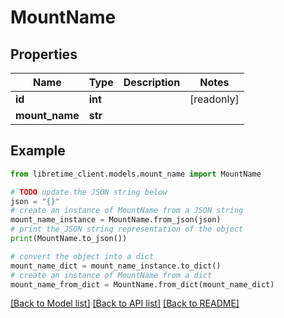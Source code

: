 # MountName


## Properties

Name | Type | Description | Notes
------------ | ------------- | ------------- | -------------
**id** | **int** |  | [readonly] 
**mount_name** | **str** |  | 

## Example

```python
from libretime_client.models.mount_name import MountName

# TODO update the JSON string below
json = "{}"
# create an instance of MountName from a JSON string
mount_name_instance = MountName.from_json(json)
# print the JSON string representation of the object
print(MountName.to_json())

# convert the object into a dict
mount_name_dict = mount_name_instance.to_dict()
# create an instance of MountName from a dict
mount_name_from_dict = MountName.from_dict(mount_name_dict)
```
[[Back to Model list]](../README.md#documentation-for-models) [[Back to API list]](../README.md#documentation-for-api-endpoints) [[Back to README]](../README.md)


